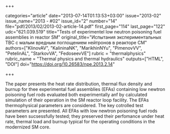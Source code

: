 +++

categories="article"
date="2013-07-14T01:13:53+03:00"
issue="2013-02"
issue_name="2013 - #02"
issue_id="2"
number="14"
file="pdf/2013/02/2013-02-article-14.pdf"
first_page="114"
last_page="122"
udc="621.039.519"
title="Tests of experimentel low neutron poisoning fuel assemblies in reactor SM"
original_title="Испытания экспериментальных ТВС с малым вредным поглощением нейтронов в реакторе СМ"
authors=["KlinovAV", "KalininaNK", "MarikhinNYu", "PimenovVV", "PetelinAL", "StarkovVA", "FedoseevVE"]
rubric = "thermalphysics"
rubric_name = "Thermal physics and thermal hydraulics"
outputs=["HTML", "DOI"]
doi="https://doi.org/10.26583/npe.2013.2.14"

+++

The paper presents the heat rate distribution, thermal flux density and burnup for thee experimental fuel assemblies (EFAs) containing low newtron poisoning fuel rods evaluated both experimentally anf by calculated simulation of their operation in the SM reactor loop facility. The EFAs thermophysical parameters are considered. The key cotrolled test parameters are presented. All EFAs with low newtron poisoning fuel rods have been sucsessfully tested; they preserved their perfomance under heat rate, thermal load and burnup typical for the operating conditions in the modernized SM core.